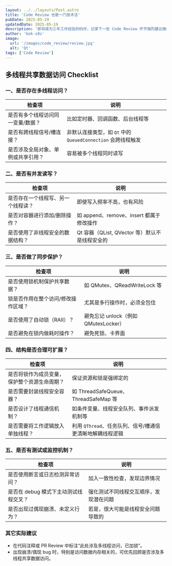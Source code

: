 ```yaml
---
layout: ../../layouts/Post.astro
title: 'Code Review 也是一门技术活'
pubDate: 2025-05-19
updatedDate: 2025-05-19
description: '即将成为三年工作经验的码仔，记录下一些 Code Review 环节强烈建议做的事情，在开发阶段严格自查，是最经济的投入，如果到了实际产品上线后才暴漏，危已危已。'
author: 'kok-s0s'
image:
  url: '/images/code_review/review.jpg'
  alt: 'Qt'
tags: ['Code Review']
---
```


## 多线程共享数据访问 Checklist

### 一、是否存在多线程访问？

| 检查项                             | 说明                                                         |
| ---------------------------------- | ------------------------------------------------------------ |
| 是否有多个线程访问同一变量/数据？  | 比如定时器、回调函数、后台线程等                             |
| 是否有跨线程信号/槽连接？          | 非默认连接类型，如 `Qt` 中的 `QueuedConnection` 会跨线程触发 |
| 是否涉及全局对象、单例或共享引用？ | 容易被多个线程同时读写                                       |

### 二、是否有并发读写？

| 检查项                             | 说明                                           |
| ---------------------------------- | ---------------------------------------------- |
| 是否存在一个线程写、另一个线程读？ | 即使写入频率不高，也有风险                     |
| 是否对容器进行添加/删除操作？      | 如 append、remove、insert 都属于修改操作       |
| 是否使用了非线程安全的数据结构？   | Qt 容器（QList, QVector 等）默认不是线程安全的 |

### 三、是否做了同步保护？

| 检查项                              | 说明                                 |
| ----------------------------------- | ------------------------------------ |
| 是否使用锁机制保护共享数据？        | 如 QMutex、QReadWriteLock 等         |
| 锁是否作用在整个访问/修改操作区域？ | 尤其是多行操作时，必须全包住         |
| 是否使用了自动锁（RAII）？          | 避免忘记 unlock（例如 QMutexLocker） |
| 是否避免在锁内做耗时操作？          | 避免死锁、卡界面                     |

### 四、结构是否合理可扩展？

| 检查项                                       | 说明                                                      |
| -------------------------------------------- | --------------------------------------------------------- |
| 是否将锁作为成员变量，保护整个资源生命周期？ | 保证资源和锁是强绑定的                                    |
| 是否需要封装线程安全容器？                   | 如 ThreadSafeQueue、ThreadSafeMap 等                      |
| 是否设计了线程通信机制？                     | 如条件变量、线程安全队列、事件派发机制等                  |
| 是否需要将工作逻辑放入单独线程？             | 利用 `QThread`、任务队列、信号/槽通信更清晰地解耦线程逻辑 |

### 五、是否有测试或监控机制？

| 检查项                                | 说明                                   |
| ------------------------------------- | -------------------------------------- |
| 是否使用断言或日志检测异常访问？      | 加入一致性检查，发现边界情况           |
| 是否在 debug 模式下主动测试线程交叉？ | 强化测试不同线程交互顺序，发现潜在问题 |
| 是否出现过偶现崩溃、未定义行为？      | 若是，很大可能是线程安全问题导致的     |

### 其它实际建议

- 在代码注释或 PR Review 中标注“此处涉及多线程访问，已加锁”。
- 出现崩溃/偶现 bug 时，特别是访问数据内存相关的，可优先回顾是否涉及多线程共享数据访问。
